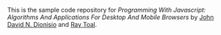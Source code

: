 This is the sample code repository for *Programming With Javascript: Algorithms And Applications For Desktop And Mobile Browsers* by [John David N. Dionisio](http://myweb.lmu.edu/dondi) and [Ray Toal](http://www.cs.lmu.edu/~ray).
